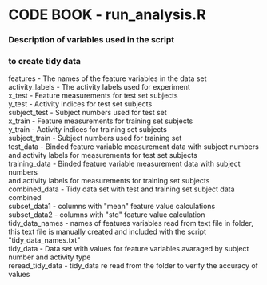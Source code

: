 # CODE BOOK - run_analysis.R


### Description of variables used in the script <br />
### to create tidy data


features -		The names of the feature variables in the data set <br />
activity_labels	-	The activity labels used for experiment <br />
x_test -		Feature measurements for test set subjects <br />
y_test -		Activity indices for test set subjects <br />
subject_test -		Subject numbers used for test set <br />
x_train	-		Feature measurements for training set subjects <br />
y_train	-		Activity indices for training set subjects <br />
subject_train -		Subject numbers used for training set <br />
test_data -		Binded feature variable measurement data with subject numbers <br />
			and activity labels for measurements for test set subjects <br />
training_data -		Binded feature variable measurement data with subject numbers <br />
			and activity labels for measurements for training set subjects <br />
combined_data -		Tidy data set with test and training set subject data combined <br />
subset_data1 -		columns with "mean" feature value calculations <br />
subset_data2 -		columns with "std" feature value calculation <br />
tidy_data_names - 	names of features variables read from text file in folder, <br />
			this text file is manually created and included with the script <br />
			"tidy_data_names.txt" <br />
tidy_data -		Data set with values for feature variables avaraged by subject <br />
			number and activity type <br />
reread_tidy_data -	tidy_data re read from the folder to verify the accuracy of values <br />

